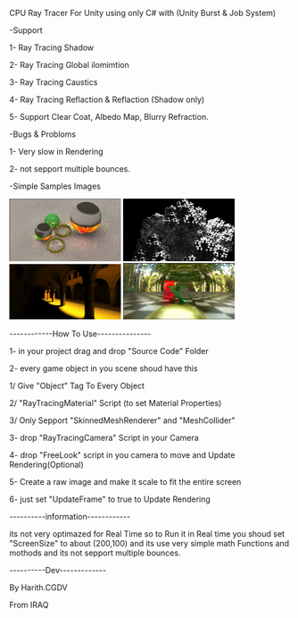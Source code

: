 CPU Ray Tracer For Unity using only C# with (Unity Burst & Job System)

-Support

1- Ray Tracing Shadow

2- Ray Tracing Global ilomimtion

3- Ray Tracing Caustics

4- Ray Tracing Reflaction & Reflaction (Shadow only)

5- Support Clear Coat, Albedo Map, Blurry Refraction.

-Bugs & Probloms

1- Very slow in Rendering

2- not sepport multiple bounces.

-Simple Samples Images
<p style="text-align:left;">
  <img src="https://raw.githubusercontent.com/Harith-Dev/CPU-Ray-Tracer-for-Unity/main/ExamplesImage/Spheres.jpg" alt="Image 1" width="200">
  <img src="https://raw.githubusercontent.com/Harith-Dev/CPU-Ray-Tracer-for-Unity/main/ExamplesImage/FRACTALS.jpg" alt="Image 2" width="200">
  <br>
  <img src="https://raw.githubusercontent.com/Harith-Dev/CPU-Ray-Tracer-for-Unity/main/ExamplesImage/Sponza.jpg" alt="Image 3" width="200">
  <img src="https://raw.githubusercontent.com/Harith-Dev/CPU-Ray-Tracer-for-Unity/main/ExamplesImage/DOF.jpg" alt="Image 4" width="200">
</p>
------------How To Use---------------

1- in your project drag and drop "Source Code" Folder

2- every game object in you scene shoud have this

1/ Give "Object" Tag To Every Object

2/ "RayTracingMaterial" Script (to set Material Properties)

3/ Only Sepport "SkinnedMeshRenderer" and "MeshCollider"

3- drop "RayTracingCamera" Script in your Camera

4- drop "FreeLook" script in you camera to move and Update Rendering(Optional)

5- Create a raw image and make it scale to fit the entire screen

6- just set "UpdateFrame" to true to Update Rendering

----------information------------

its not very optimazed for Real Time so to Run it in Real time you shoud set "ScreenSize" to about (200,100) and its use very simple math Functions and mothods and its not sepport multiple bounces.

----------Dev-------------

By Harith.CGDV

From IRAQ



